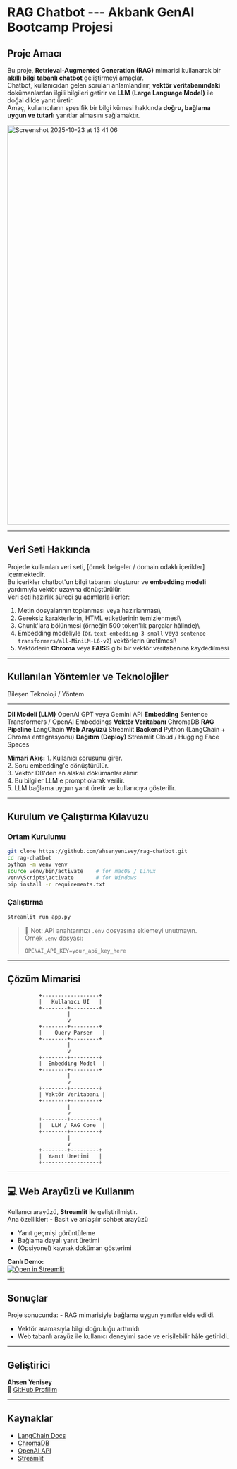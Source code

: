 # RAG Chatbot --- Akbank GenAI Bootcamp Projesi

## Proje Amacı

Bu proje, **Retrieval-Augmented Generation (RAG)** mimarisi kullanarak
bir **akıllı bilgi tabanlı chatbot** geliştirmeyi amaçlar.\
Chatbot, kullanıcıdan gelen soruları anlamlandırır, **vektör
veritabanındaki** dokümanlardan ilgili bilgileri getirir ve **LLM (Large
Language Model)** ile doğal dilde yanıt üretir.\
Amaç, kullanıcıların spesifik bir bilgi kümesi hakkında **doğru, bağlama
uygun ve tutarlı** yanıtlar almasını sağlamaktır.

<img width="1710" height="905" alt="Screenshot 2025-10-23 at 13 41 06" src="https://github.com/user-attachments/assets/58656cd6-b9dc-4480-81b4-410a372e7bf6" />

------------------------------------------------------------------------

## Veri Seti Hakkında

Projede kullanılan veri seti, \[örnek belgeler / domain odaklı
içerikler\] içermektedir.\
Bu içerikler chatbot'un bilgi tabanını oluşturur ve **embedding modeli**
yardımıyla vektör uzayına dönüştürülür.\
Veri seti hazırlık süreci şu adımlarla ilerler:

1.  Metin dosyalarının toplanması veya hazırlanması\
2.  Gereksiz karakterlerin, HTML etiketlerinin temizlenmesi\
3.  Chunk'lara bölünmesi (örneğin 500 token'lık parçalar hâlinde)\
4.  Embedding modeliyle (ör. `text-embedding-3-small` veya
    `sentence-transformers/all-MiniLM-L6-v2`) vektörlerin üretilmesi\
5.  Vektörlerin **Chroma** veya **FAISS** gibi bir vektör veritabanına
    kaydedilmesi

------------------------------------------------------------------------

## Kullanılan Yöntemler ve Teknolojiler

  Bileşen                 Teknoloji / Yöntem
  ----------------------- -------------------------------------------
  **Dil Modeli (LLM)**    OpenAI GPT veya Gemini API
  **Embedding**           Sentence Transformers / OpenAI Embeddings
  **Vektör Veritabanı**   ChromaDB
  **RAG Pipeline**        LangChain
  **Web Arayüzü**         Streamlit
  **Backend**             Python (LangChain + Chroma entegrasyonu)
  **Dağıtım (Deploy)**    Streamlit Cloud / Hugging Face Spaces

**Mimari Akış:** 1. Kullanıcı sorusunu girer.\
2. Soru embedding'e dönüştürülür.\
3. Vektör DB'den en alakalı dökümanlar alınır.\
4. Bu bilgiler LLM'e prompt olarak verilir.\
5. LLM bağlama uygun yanıt üretir ve kullanıcıya gösterilir.

------------------------------------------------------------------------

## Kurulum ve Çalıştırma Kılavuzu

### Ortam Kurulumu

``` bash
git clone https://github.com/ahsenyenisey/rag-chatbot.git
cd rag-chatbot
python -m venv venv
source venv/bin/activate    # for macOS / Linux
venv\Scripts\activate       # for Windows
pip install -r requirements.txt
```

### Çalıştırma

``` bash
streamlit run app.py
```

> 📄 Not: API anahtarınızı `.env` dosyasına eklemeyi unutmayın.\
> Örnek `.env` dosyası:
>
>     OPENAI_API_KEY=your_api_key_here

------------------------------------------------------------------------

## Çözüm Mimarisi

              +------------------+
              |   Kullanıcı UI   |
              +--------+---------+
                       |
                       v
              +--------+---------+
              |    Query Parser   |
              +--------+---------+
                       |
                       v
              +--------+---------+
              |  Embedding Model  |
              +--------+---------+
                       |
                       v
              +--------+---------+
              | Vektör Veritabanı |
              +--------+---------+
                       |
                       v
              +--------+---------+
              |   LLM / RAG Core  |
              +--------+---------+
                       |
                       v
              +--------+---------+
              |  Yanıt Üretimi   |
              +------------------+

------------------------------------------------------------------------

## 💻 Web Arayüzü ve Kullanım

Kullanıcı arayüzü, **Streamlit** ile geliştirilmiştir.\
Ana özellikler: - Basit ve anlaşılır sohbet arayüzü
- Yanıt geçmişi görüntüleme
- Bağlama dayalı yanıt üretimi
- (Opsiyonel) kaynak doküman gösterimi

**Canlı Demo:**\
[![Open in Streamlit](https://static.streamlit.io/badges/streamlit_badge_black_white.svg)](https://chatbot-template.streamlit.app/)

------------------------------------------------------------------------

## Sonuçlar

Proje sonucunda: - RAG mimarisiyle bağlama uygun yanıtlar elde edildi.
- Vektör aramasıyla bilgi doğruluğu arttırıldı.
- Web tabanlı arayüz ile kullanıcı deneyimi sade ve erişilebilir hâle
getirildi.

------------------------------------------------------------------------

## Geliştirici

**Ahsen Yenisey**\
🔗 [GitHub Profilim](https://github.com/ahsenyenisey)

------------------------------------------------------------------------

## Kaynaklar

-   [LangChain Docs](https://python.langchain.com/)
-   [ChromaDB](https://www.trychroma.com/)
-   [OpenAI API](https://platform.openai.com/)
-   [Streamlit](https://streamlit.io/)
